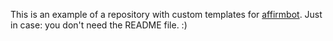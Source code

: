 This is an example of a repository with custom templates for [affirmbot](https://github.com/iwatkot/affirmbot).
Just in case: you don't need the README file. :)
